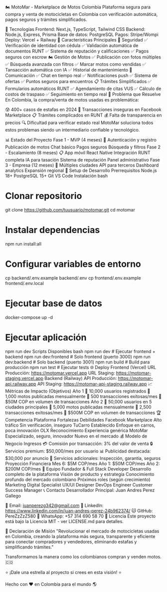 🏍️ MotoMar - Marketplace de Motos Colombia
Plataforma segura para compra y venta de motocicletas en Colombia con verificación automática, pagos seguros y trámites simplificados.

🚀 Tecnologías
Frontend: Next.js, TypeScript, Tailwind CSS
Backend: Node.js, Express, Prisma
Base de datos: PostgreSQL
Pagos: Stripe/Wompi
Deploy: Vercel + Railway
📱 Características Principales
🔐 Seguridad
✅ Verificación de identidad con cédula
✅ Validación automática de documentos RUNT
✅ Sistema de reputación y calificaciones
✅ Pagos seguros con escrow
🏍️ Gestión de Motos
✅ Publicación con fotos múltiples
✅ Búsqueda avanzada con filtros
✅ Marcar motos como vendidas
✅ Tansacción automática con IA
✅ Historial de mantenimiento
💬 Comunicación
✅ Chat en tiempo real
✅ Notificaciones push
✅ Sistema de ofertas
✅ Puntos seguros para encuentros
📋 Trámites Simplificados
✅ Formularios automáticos RUNT
✅ Agendamiento de citas VUS
✅ Cálculo de costos de traspaso
✅ Seguimiento en tiempo real
🎯 Problema que Resuelve
En Colombia, la compra/venta de motos usadas es problemática:

😰 400+ casos de estafas en 2024
📱 Transacciones inseguras en Facebook Marketplace
📋 Trámites complicados en RUNT
💰 Falta de transparencia en precios
🔍 Dificultad para verificar estado real
MotoMar soluciona todos estos problemas siendo un intermediario confiable y tecnológico.

📊 Estado del Proyecto
Fase 1 - MVP (4 meses) 🔄
 Autenticación y registro
 Publicación de motos
 Chat básico
 Pagos seguros
 Búsqueda y filtros
Fase 2 - Escalamiento (8 meses) 📋
 App móvil React Native
 Integración RUNT completa
 IA para tasación
 Sistema de reputación
 Panel administrativo
Fase 3 - Empresa (12 meses) 🚀
 Múltiples ciudades
 API para terceros
 Dashboard analytics
 Expansión regional
🔧 Setup de Desarrollo
Prerrequisitos
Node.js 18+
PostgreSQL 15+
Git
VS Code
Instalación
bash
# Clonar repositorio
git clone https://github.com/tuusuario/motomar.git
cd motomar

# Instalar dependencias
npm run install:all

# Configurar variables de entorno
cp backend/.env.example backend/.env
cp frontend/.env.example frontend/.env.local

# Ejecutar base de datos
docker-compose up -d

# Ejecutar aplicación
npm run dev
Scripts Disponibles
bash
npm run dev              # Ejecutar frontend + backend
npm run dev:frontend     # Solo frontend (puerto 3000)
npm run dev:backend      # Solo backend (puerto 3001)
npm run build           # Build para producción
npm run test            # Ejecutar tests
🌐 Deploy
Frontend (Vercel)
URL Producción: https://motomar.vercel.app
URL Staging: https://motomar-staging.vercel.app
Backend (Railway)
API Producción: https://motomar-api.railway.app
API Staging: https://motomar-api-staging.railway.app
📈 Métricas de Impacto (Objetivos)
Año 1
🎯 10,000 usuarios registrados
🎯 1,000 motos publicadas mensualmente
🎯 500 transacciones exitosas/mes
🎯 $50M COP en volumen de transacciones
Año 2
🎯 50,000 usuarios en 5 ciudades principales
🎯 5,000 motos publicadas mensualmente
🎯 2,500 transacciones exitosas/mes
🎯 $500M COP en volumen de transacciones
🏆 Competencia
Plataforma	Fortalezas	Debilidades
Facebook Marketplace	Alto tráfico	Sin verificación, inseguro
TuCarro	Establecido	Enfoque en carros, poca innovación
OLX	Reconocimiento	Experiencia genérica
MotoMar	Especializado, seguro, innovador Nuevo en el mercado
💰 Modelo de Negocio
Ingresos
💳 Comisión por transacción: 3% del valor de venta
🔒 Servicios premium: $50,000/mes por usuario
📊 Publicidad destacada: $30,000 por anuncio
🔧 Servicios adicionales: Inspección, garantía, seguros
Proyección Financiera
Mes 6: $5M COP/mes
Año 1: $50M COP/mes
Año 2: $200M COP/mes
👥 Equipo
Fundador & Full Stack Developer
Desarrollo completo de la plataforma
Visión de producto y estrategia
Conocimiento profundo del mercado colombiano
Próximos roles (según crecimiento)
Marketing Digital Specialist
UX/UI Designer
DevOps Engineer
Customer Success Manager
📞 Contacto
Desarrollador Principal: Juan Andres Perez Gallego

📧 Email: juanperezg342@gmail.com
🔗 LinkedIn: https://www.linkedin.com/in/juan-andres-perez-24b962374/
🐱 GitHub: PereZzZzZ580
📱 WhatsApp: +57 314 690 58 70
📄 Licencia
Este proyecto está bajo la Licencia MIT - ver LICENSE.md para detalles.

🎯 Declaración de Misión
"Revolucionar el mercado de motocicletas usadas en Colombia, creando la plataforma más segura, transparente y eficiente para conectar compradores y vendedores, eliminando estafas y simplificando trámites."

Transformamos la manera como los colombianos compran y venden motos. 🇨🇴

⭐ ¡Dale una estrella al proyecto si crees en esta visión! ⭐

Hecho con ❤️ en Colombia para el mundo 🌎

